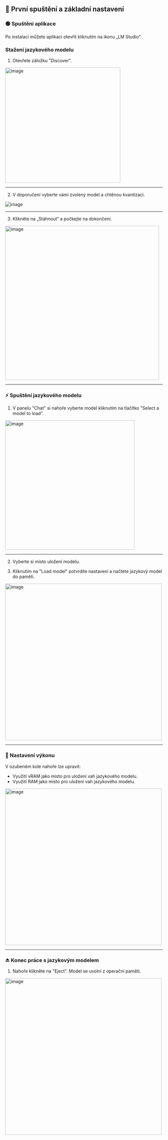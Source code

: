 ## 🚀 První spuštění a základní nastavení

### 🟢 Spuštění aplikace
Po instalaci můžete aplikaci otevřít kliknutím na ikonu „LM Studio“.

### Stažení jazykového modelu
1. Otevřete záložku "Discover".
<img width="368" alt="image" src="https://github.com/user-attachments/assets/9a7687df-9d64-4820-9240-3c86608c5b72" /> 

---

2. V doporučení vyberte vámi zvolený model a chtěnou kvantizaci.

![image](https://github.com/user-attachments/assets/b20dbd9b-76ed-45b4-8db9-cf03f87c7b5c)

---

3. Klikněte na „Stáhnout“ a počkejte na dokončení.

<img width="492" alt="image" src="https://github.com/user-attachments/assets/acfc3603-2582-4e78-b24e-4f51377747ab" />

---

### ⚡ Spuštění jazykového modelu
1. V panelu "Chat" si nahoře vyberte model kliknutím na tlačítko "Select a model to load".

<img width="413" alt="image" src="https://github.com/user-attachments/assets/ad59406b-22c6-4b9d-8d2a-813197e2a994" />

---

2. Vyberte si místo uložení modelu.

3. Kliknutím na "Load model" potvrdíte nastavení a načtete jazykový model do paměti.

<img width="500" alt="image" src="https://github.com/user-attachments/assets/5c8d35c0-8651-4fe6-8910-74b096a067c2" />

---

### 🧰 Nastavení výkonu
V ozubeném kole nahoře lze upravit:
- Využití vRAM jako místo pro uložení vah jazykového modelu.
- Využití RAM jako místo pro uložení vah jazykového modelu.

<img width="500" alt="image" src="https://github.com/user-attachments/assets/6cc66b32-a3da-4c4b-9ac3-afd92797acde" />

---

### ⏏️ Konec práce s jazykovým modelem
1. Nahoře klikněte na "Eject". Model se uvolní z operační paměti.

<img width="500" alt="image" src="https://github.com/user-attachments/assets/a3ff7434-75c2-4a00-8126-05d7037afae4" />
